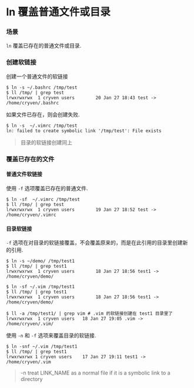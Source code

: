 ln 覆盖普通文件或目录
=====================

### 场景
`ln` 覆盖已存在的普通文件或目录.

### 创建软链接
创建一个普通文件的软链接
```
$ ln -s ~/.bashrc /tmp/test
$ ll /tmp/ | grep test
lrwxrwxrwx  1 cryven users        20 Jan 27 18:43 test -> /home/cryven/.bashrc
```

如果文件已存在，则会创建失败.
```
$ ln -s  ~/.vimrc /tmp/test
ln: failed to create symbolic link '/tmp/test': File exists
```

> 目录的软链接创建同上

### 覆盖已存在的文件

#### 普通文件软链接
使用 `-f` 选项覆盖已存在的普通文件.
```
$ ln -sf  ~/.vimrc /tmp/test
$ ll /tmp/ | grep test
lrwxrwxrwx  1 cryven users        19 Jan 27 18:52 test -> /home/cryven/.vimrc
```

#### 目录软链接
`-f` 选项在对目录的软链接覆盖，不会覆盖原来的，而是在此引用的目录里创建新的引用.
```
$ ln -s ~/demo/ /tmp/test1
$ ll /tmp/ | grep test1
lrwxrwxrwx  1 cryven users        18 Jan 27 18:56 test1 -> /home/cryven/demo/

$ ln -sf ~/.vim /tmp/test1
$ ll /tmp/ | grep test1
lrwxrwxrwx  1 cryven users        18 Jan 27 18:56 test1 -> /home/cryven/demo/

$ ll -a /tmp/test1/ | grep vim # .vim 的软链接创建在 test1 目录里了
lrwxrwxrwx  1 cryven users   18 Jan 27 19:05 .vim -> /home/cryven/.vim/
```

使用 `-n` 和 `-f` 选项来覆盖目录的软链接.
```
$ ln -snf ~/.vim /tmp/test1
$ ll /tmp/ | grep test1
lrwxrwxrwx 1 cryven users    17 Jan 27 19:11 test1 -> /home/cryven/.vim
```
> -n treat LINK_NAME as a normal file if it is a symbolic link to a directory
